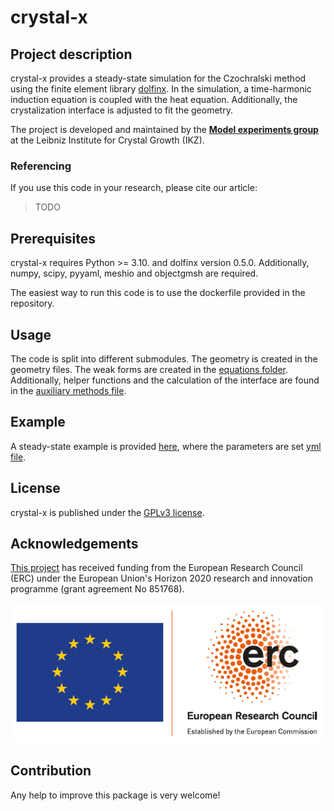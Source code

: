 # crystal-x

## Project description

crystal-x provides a steady-state simulation for the Czochralski method using the finite element library [dolfinx](https://github.com/FEniCS/dolfinx). In the simulation, a time-harmonic induction equation is coupled with the heat equation. Additionally, the crystalization interface is adjusted to fit the geometry.

The project is developed and maintained by the [**Model experiments group**](https://www.ikz-berlin.de/en/research/materials-science/section-fundamental-description#c486) at the Leibniz Institute for Crystal Growth (IKZ).

### Referencing

If you use this code in your research, please cite our article:

> TODO
## Prerequisites
crystal-x requires Python >= 3.10. and dolfinx version 0.5.0. Additionally, numpy, scipy, pyyaml, meshio and objectgmsh are required.

The easiest way to run this code is to use the dockerfile provided in the repository.

## Usage
The code is split into different submodules. The geometry is created in the geometry files. The weak forms are created in the [equations folder](https://github.com/nemocrys/crystal-x/tree/main/crystalx/steadystate/equations). Additionally, helper functions and the calculation of the interface are found in the [auxiliary methods file](https://github.com/nemocrys/crystal-x/blob/main/crystalx/steadystate/auxiliary_methods.py).

## Example
A steady-state example is provided [here](https://github.com/nemocrys/crystal-x/blob/main/examples/steady_state_simulation.py), where the parameters are set [yml file](https://github.com/nemocrys/crystal-x/blob/main/examples/setup_steady_state_simulation.yml).

## License

crystal-x is published under the [GPLv3 license](https://www.gnu.org/licenses/gpl-3.0.html).

## Acknowledgements

[This project](https://www.researchgate.net/project/NEMOCRYS-Next-Generation-Multiphysical-Models-for-Crystal-Growth-Processes) has received funding from the European Research Council (ERC) under the European Union's Horizon 2020 research and innovation programme (grant agreement No 851768).

<img src="https://raw.githubusercontent.com/nemocrys/nemoblock/master/EU-ERC.png">

## Contribution

Any help to improve this package is very welcome!
